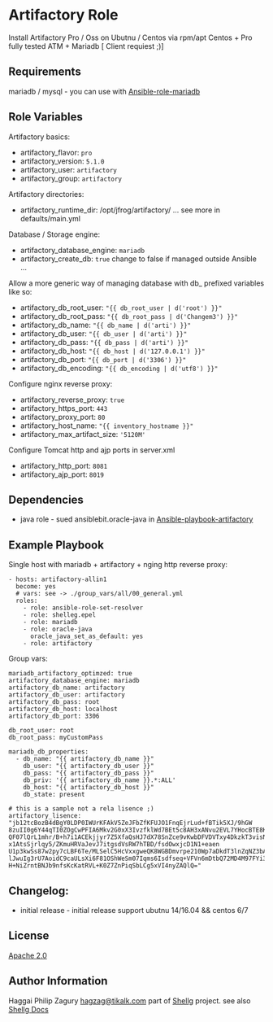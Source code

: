 Artifactory Role
================

Install Artifactory Pro / Oss on Ubutnu / Centos via rpm/apt
Centos + Pro fully tested ATM + Mariadb [ Client requiest ;)]

Requirements
------------
mariadb / mysql - you can use with [Ansible-role-mariadb](https://github.com/shelleg/ansible-role-mariadb)


Role Variables
--------------

Artifactory basics:

* artifactory_flavor: `pro`
* artifactory_version: `5.1.0`
* artifactory_user: `artifactory`
* artifactory_group: `artifactory`

Artifactory directories:

* artifactory_runtime_dir: /opt/jfrog/artifactory/
... see more in defaults/main.yml

Database / Storage engine:
* artifactory_database_engine: `mariadb`
* artifactory_create_db: `true` change to false if managed outside Ansible ...

Allow a more generic way of managing database with db_ prefixed variables like so:
* artifactory_db_root_user: `"{{ db_root_user | d('root') }}"`
* artifactory_db_root_pass: `"{{ db_root_pass | d('Changem3') }}"`
* artifactory_db_name:      `"{{ db_name | d('arti') }}"`
* artifactory_db_user:      `"{{ db_user | d('arti') }}"`
* artifactory_db_pass:     `"{{ db_pass | d('arti') }}"`
* artifactory_db_host:      `"{{ db_host | d('127.0.0.1') }}"`
* artifactory_db_port:      `"{{ db_port | d('3306') }}"`
* artifactory_db_encoding:  `"{{ db_encoding | d('utf8') }}"`

Configure nginx reverse proxy:
* artifactory_reverse_proxy: `true`
* artifactory_https_port: `443`
* artifactory_proxy_port: `80`
* artifactory_host_name: `"{{ inventory_hostname }}"`
* artifactory_max_artifact_size: `'5120M'`

Configure Tomcat http and ajp ports in server.xml 
* artifactory_http_port: `8081`
* artifactory_ajp_port: `8019` 

Dependencies
------------

* java role - sued ansiblebit.oracle-java in [Ansible-playbook-artifactory](https://github.com/shelleg/ansible-playbook-artifactory) 


Example Playbook
----------------

Single host with mariadb + artifactory + nging http reverse proxy: 

    - hosts: artifactory-allin1
      become: yes
      # vars: see -> ./group_vars/all/00_general.yml
      roles:
        - role: ansible-role-set-resolver
        - role: shelleg.epel
        - role: mariadb
        - role: oracle-java
          oracle_java_set_as_default: yes
        - role: artifactory

Group vars:
    
    mariadb_artifactory_optimzed: true
    artifactory_database_engine: mariadb
    artifactory_db_name: artifactory
    artifactory_db_user: artifactory
    artifactory_db_pass: root
    artifactory_db_host: localhost
    artifactory_db_port: 3306
    
    db_root_user: root
    db_root_pass: myCustomPass
    
    mariadb_db_properties:
      - db_name: "{{ artifactory_db_name }}"
        db_user: "{{ artifactory_db_user }}"
        db_pass: "{{ artifactory_db_pass }}"
        db_priv: '{{ artifactory_db_name }}.*:ALL'
        db_host: "{{ artifactory_db_host }}"
        db_state: present
    
    # this is a sample not a rela lisence ;)
    artifactory_lisence: "jb12tcBozB4dBgY0LDP0IWUrKFAkV5ZeJFbZfKFUJO1FnqEjrLud+fBTik5XJ/9hGW
    8zuII0g6Y44qTI0ZOgCwPFIA6Mkv2G0xX3IvzfklWd7BEt5c8AH3xANvu2EVL7YHocBTE8Kizf9P
    QF07lQrL1mhr/B+h7i1ACEkjjyr7Z5XfaQsHJ7dX78SnZce9vKwbDFVDVTxy4DkzkT3visN
    x1AtsSjrlqy5/ZKmuHRVaJevJ7itgsdVsRW7hTBD/fsdOwxjcD1N1+eaen
    U1p3kwSs87w2py7cLBF6Te/MLSelC5HcVxxgweQK8WGBDmvrpe210Wp7aDkdT3lnZqNZ3bAVKJau
    lJwuIg3rU7AoidC9caULsXi6F81OShWeSm07Iqms6Isdfseq+VFVn6mDtbQ72MD4M97FYi3LSWDi
    H+NiZrntBNJb9nfsKcKatRVL+K0Z7ZnPiqSbLCg5xVI4nyZAQlQ="


Changelog:
----------

* initial release - initial release support ubutnu 14/16.04 && centos 6/7

License
-------

[Apache 2.0](https://www.apache.org/licenses/LICENSE-2.0)

Author Information
------------------

Haggai Philip Zagury <hagzag@tikalk.com> part of
[Shellg](https://github.com/shelleg/shelleg) project.
see also [Shellg Docs](http://shelleg.github.io/shellegDoc/)
